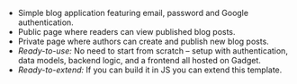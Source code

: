 - Simple blog application featuring email, password and Google authentication.
- Public page where readers can view published blog posts.
- Private page where authors can create and publish new blog posts.
- _Ready-to-use:_ No need to start from scratch – setup with authentication, data models, backend logic, and a frontend all hosted on Gadget.
- _Ready-to-extend:_ If you can build it in JS you can extend this template.